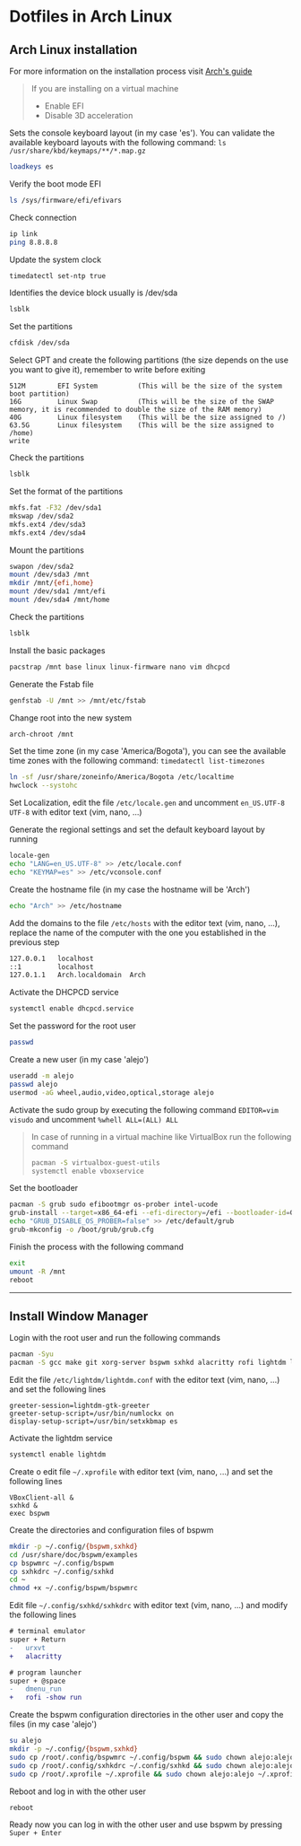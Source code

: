 # Dotfiles in Arch Linux

##	Arch Linux installation
For more information on the installation process visit [Arch's guide](https://wiki.archlinux.org/title/Installation_guide)

>If you are installing on a virtual machine
>- Enable EFI
>- Disable 3D acceleration


Sets the console keyboard layout (in my case 'es'). You can validate the available keyboard layouts with the following command: `ls /usr/share/kbd/keymaps/**/*.map.gz`
```bash
loadkeys es
```

Verify the boot mode EFI
```bash
ls /sys/firmware/efi/efivars
```

Check connection
```bash
ip link
ping 8.8.8.8
```

Update the system clock
```bash
timedatectl set-ntp true
```

Identifies the device block usually is /dev/sda
```bash
lsblk
```

Set the partitions
```bash
cfdisk /dev/sda
```

Select GPT and create the following partitions (the size depends on the use you want to give it), remember to write before exiting
```
512M		EFI System			(This will be the size of the system boot partition)
16G			Linux Swap			(This will be the size of the SWAP memory, it is recommended to double the size of the RAM memory)
40G			Linux filesystem	(This will be the size assigned to /)
63.5G		Linux filesystem	(This will be the size assigned to /home)
write
```

Check the partitions
```bash
lsblk
```

Set the format of the partitions
```bash
mkfs.fat -F32 /dev/sda1
mkswap /dev/sda2
mkfs.ext4 /dev/sda3
mkfs.ext4 /dev/sda4
```

Mount the partitions
```bash
swapon /dev/sda2
mount /dev/sda3 /mnt
mkdir /mnt/{efi,home}
mount /dev/sda1 /mnt/efi
mount /dev/sda4 /mnt/home
```

Check the partitions
```bash
lsblk
```

Install the basic packages
```bash
pacstrap /mnt base linux linux-firmware nano vim dhcpcd
```

Generate the Fstab file
```bash
genfstab -U /mnt >> /mnt/etc/fstab
```

Change root into the new system
```bash
arch-chroot /mnt
```

Set the time zone (in my case 'America/Bogota'), you can see the available time zones with the following command: `timedatectl list-timezones`
```bash
ln -sf /usr/share/zoneinfo/America/Bogota /etc/localtime
hwclock --systohc
```

Set Localization, edit the file `/etc/locale.gen` and uncomment `en_US.UTF-8 UTF-8` with editor text (vim, nano, ...)

Generate the regional settings and set the default keyboard layout by running
```bash
locale-gen
echo "LANG=en_US.UTF-8" >> /etc/locale.conf
echo "KEYMAP=es" >> /etc/vconsole.conf
```

Create the hostname file (in my case the hostname will be 'Arch')
```bash
echo "Arch" >> /etc/hostname
```

Add the domains to the file `/etc/hosts` with the editor text (vim, nano, ...), replace the name of the computer with the one you established in the previous step
```bash
127.0.0.1   localhost
::1         localhost
127.0.1.1   Arch.localdomain  Arch
```

Activate the DHCPCD service
```bash
systemctl enable dhcpcd.service
```

Set the password for the root user
```bash
passwd
```

Create a new user (in my case 'alejo')
```bash
useradd -m alejo
passwd alejo
usermod -aG wheel,audio,video,optical,storage alejo
```

Activate the sudo group by executing the following command `EDITOR=vim visudo` and uncomment `%whell ALL=(ALL) ALL`

>In case of running in a virtual machine like VirtualBox run the following command
>```bash
>pacman -S virtualbox-guest-utils
>systemctl enable vboxservice
>```

Set the bootloader
```bash
pacman -S grub sudo efibootmgr os-prober intel-ucode
grub-install --target=x86_64-efi --efi-directory=/efi --bootloader-id=GRUB
echo "GRUB_DISABLE_OS_PROBER=false" >> /etc/default/grub
grub-mkconfig -o /boot/grub/grub.cfg
```

Finish the process with the following command
```bash
exit
umount -R /mnt
reboot
```

---
##	Install Window Manager

Login with the root user and run the following commands
```bash
pacman -Syu
pacman -S gcc make git xorg-server bspwm sxhkd alacritty rofi lightdm lightdm-gtk-greeter numlockx zsh
```

Edit the file `/etc/lightdm/lightdm.conf` with the editor text (vim, nano, ...) and set the following lines
```text
greeter-session=lightdm-gtk-greeter
greeter-setup-script=/usr/bin/numlockx on
display-setup-script=/usr/bin/setxkbmap es
```

Activate the lightdm service
```bash
systemctl enable lightdm
```

Create o edit file ```~/.xprofile``` with editor text (vim, nano, ...) and set the following lines
```text
VBoxClient-all &
sxhkd &
exec bspwm
```

Create the directories and configuration files of bspwm
```bash
mkdir -p ~/.config/{bspwm,sxhkd}
cd /usr/share/doc/bspwm/examples
cp bspwmrc ~/.config/bspwm
cp sxhkdrc ~/.config/sxhkd
cd ~
chmod +x ~/.config/bspwm/bspwmrc
```

Edit file ```~/.config/sxhkd/sxhkdrc``` with editor text (vim, nano, ...) and modify the following lines
```diff
# terminal emulator
super + Return
-	urxvt
+	alacritty

# program launcher
super + @space
-	dmenu_run
+	rofi -show run
```

Create the bspwm configuration directories in the other user and copy the files (in my case 'alejo')
```bash
su alejo
mkdir -p ~/.config/{bspwm,sxhkd}
sudo cp /root/.config/bspwmrc ~/.config/bspwm && sudo chown alejo:alejo ~/.config/bspwm/bspwmrc
sudo cp /root/.config/sxhkdrc ~/.config/sxhkd && sudo chown alejo:alejo ~/.config/sxhkd/sxhkdrc
sudo cp /root/.xprofile ~/.xprofile && sudo chown alejo:alejo ~/.xprofile
```

Reboot and log in with the other user
```bash
reboot
```

Ready now you can log in with the other user and use bspwm by pressing `Super + Enter`
